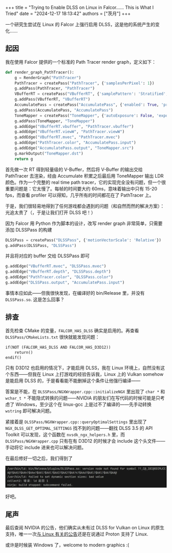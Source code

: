 +++
title = "Trying to Enable DLSS on Linux in Falcor...... This is What I Tried"
date = "2024-12-17 18:13:42"
authors = ["茨月"]
+++

一个研究生尝试在 Linux 的 Falcor 上强行启用 DLSS，这是他的系统产生的变化……

<!-- more -->

## 起因

我在使用 Falcor 提供的一个标准的 Path Tracer render graph，定义如下：

```python
def render_graph_PathTracer():
    g = RenderGraph("PathTracer")
    PathTracer = createPass("PathTracer", {'samplesPerPixel': 1})
    g.addPass(PathTracer, "PathTracer")
    VBufferRT = createPass("VBufferRT", {'samplePattern': 'Stratified', 'sampleCount': 16, 'useAlphaTest': True})
    g.addPass(VBufferRT, "VBufferRT")
    AccumulatePass = createPass("AccumulatePass", {'enabled': True, 'precisionMode': 'Single'})
    g.addPass(AccumulatePass, "AccumulatePass")
    ToneMapper = createPass("ToneMapper", {'autoExposure': False, 'exposureCompensation': 0.0})
    g.addPass(ToneMapper, "ToneMapper")
    g.addEdge("VBufferRT.vbuffer", "PathTracer.vbuffer")
    g.addEdge("VBufferRT.viewW", "PathTracer.viewW")
    g.addEdge("VBufferRT.mvec", "PathTracer.mvec")
    g.addEdge("PathTracer.color", "AccumulatePass.input")
    g.addEdge("AccumulatePass.output", "ToneMapper.src")
    g.markOutput("ToneMapper.dst")
    return g
```

首先做一次 RT 得到轻量级的 V-Buffer，然后将 V-Buffer 的输出交给 PathTracer 去渲染，经由 Accumulate 积累之后最后用 ToneMapper 输出 LDR 颜色。作为一个完整的 real time path tracer，它的实现完全没有问题，但一个很重要问题是：它太慢了。每帧的时间要大约 60ms，意味着输出中只有 15-20 fps，而查看 profiler 可以得知，几乎所有的时间都花在了 PathTracer 上。

于是，我们很轻易地得到了任何游戏都会遇到的问题（和自然而然的解决方案）：光追太贵了（，于是让我们打开 DLSS 吧！）

因为 Falcor 用 Python 作为脚本的设计，改写 render graph 非常简单，只需要添加 DLSSPass 的构建

```python
DLSSPass = createPass("DLSSPass", {'motionVectorScale': 'Relative'})
g.addPass(DLSSPass, "DLSSPass")
```

并且将对应的 buffer 交给 DLSSPass 即可

```python
g.addEdge("VBufferRT.mvec", "DLSSPass.mvec")
g.addEdge("VBufferRT.depth", "DLSSPass.depth")
g.addEdge("PathTracer.color", "DLSSPass.color")
g.addEdge("DLSSPass.output", "AccumulatePass.input")
```

事情本应如此——但我很快发现，在编译好的 bin/Release 里，并没有 `DLSSPass.so`. 这是怎么回事？

## 排查

首先检查 CMake 的变量，`FALCOR_HAS_DLSS` 确实是启用的。再查看 `DLSSPass/CMakeLists.txt` 很快就能发现问题：

```
if(NOT (FALCOR_HAS_DLSS AND FALCOR_HAS_D3D12))
    return()
endif()
```

只有 D3D12 也启用的情况下，才能启用 DLSS，我在 Linux 环境上，自然没有这个东西——但我在 Linux 上打游戏的经验告诉我，Linux 上的 Vulkan somehow 是能启用 DLSS 的，于是看看能不能删掉这个条件让他强行编译——

答案是不能，在 `DLSSPass/NGXWrapper.cpp::initializeNGX` 里出现了 `char *` 和 `wchar_t *` 不能隐式转换的问题——NVIDIA 的朋友们在写代码的时候可能是只考虑了 Windows，至少这个在 linux-gcc 上是过不了编译的——先手动转换 `wstring` 即可解决问题。

紧接着是 `DLSSPass/NGXWrapper.cpp::queryOptimalSettings` 里出现了 `NGX_DLSS_GET_OPTIMAL_SETTINGS` 找不到的问题——翻找 DLSS 3.5 的 API Toolkit 可以发现，这个函数在 `nvsdk_ngx_helpers.h` 里，而 `DLSSPass/NGXWrapper.cpp` 只有在有 D3D12 的时候才会 include 这个头文件——手动将它 include 进来也可以解决问题。

在最后修好一切之后，我们得到了

![](/images/dlss_on_linux_with_falcor/error.webp)

好吧。

## 尾声

最后查阅 NVIDIA 的公告，他们确实从未有过 DLSS for Vulkan on Linux 的原生支持，唯一一次[与 Linux 有关的公告](https://www.nvidia.com/en-us/geforce/news/june-2021-rtx-dlss-game-update/)还是在说通过 Proton 支持了 Linux.

或许是时候装 Windows 了，welcome to modern graphics :(